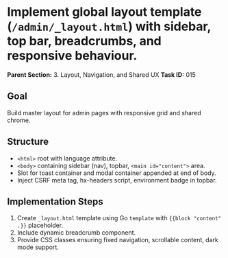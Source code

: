 # Implement global layout template (`/admin/_layout.html`) with sidebar, top bar, breadcrumbs, and responsive behaviour.

**Parent Section:** 3. Layout, Navigation, and Shared UX
**Task ID:** 015

## Goal
Build master layout for admin pages with responsive grid and shared chrome.

## Structure
- `<html>` root with language attribute.
- `<body>` containing sidebar (nav), topbar, `<main id="content">` area.
- Slot for toast container and modal container appended at end of body.
- Inject CSRF meta tag, hx-headers script, environment badge in topbar.

## Implementation Steps
1. Create `_layout.html` template using Go `template` with `{{block "content" .}}` placeholder.
2. Include dynamic breadcrumb component.
3. Provide CSS classes ensuring fixed navigation, scrollable content, dark mode support.
